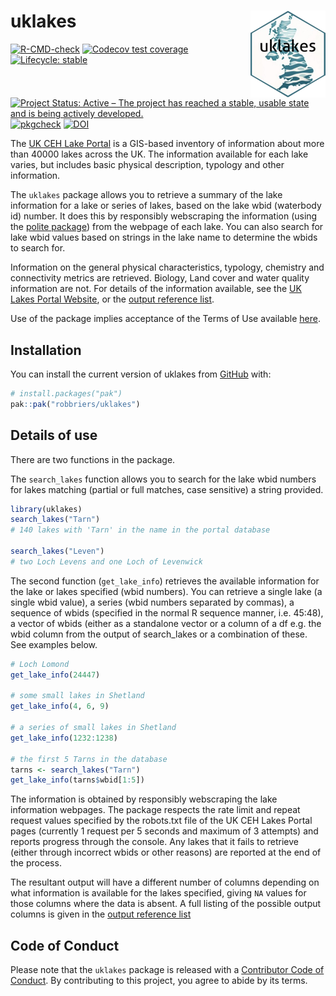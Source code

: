 
<!-- README.md is generated from README.Rmd. Please edit that file -->

# uklakes <img src="man/figures/logo.png" align="right" height="139" alt="" />

<!-- badges: start -->

[![R-CMD-check](https://github.com/robbriers/uklakes/actions/workflows/R-CMD-check.yaml/badge.svg)](https://github.com/robbriers/uklakes/actions/workflows/R-CMD-check.yaml)
[![Codecov test
coverage](https://codecov.io/gh/robbriers/uklakes/graph/badge.svg)](https://app.codecov.io/gh/robbriers/uklakes)
[![Lifecycle:
stable](https://img.shields.io/badge/lifecycle-stable-brightgreen.svg)](https://lifecycle.r-lib.org/articles/stages.html#stable)
[![Project Status: Active – The project has reached a stable, usable
state and is being actively
developed.](https://www.repostatus.org/badges/latest/active.svg)](https://www.repostatus.org/#active)
[![pkgcheck](https://github.com/robbriers/uklakes/workflows/pkgcheck/badge.svg)](https://github.com/robbriers/uklakes/actions?query=workflow%3Apkgcheck)
[![DOI](https://zenodo.org/badge/DOI/10.5281/zenodo.15092617.svg)](https://doi.org/10.5281/zenodo.15092617)
<!-- badges: end -->

The [UK CEH Lake Portal](https://uklakes.ceh.ac.uk/) is a GIS-based
inventory of information about more than 40000 lakes across the UK. The
information available for each lake varies, but includes basic physical
description, typology and other information.

The `uklakes` package allows you to retrieve a summary of the lake
information for a lake or series of lakes, based on the lake wbid
(waterbody id) number. It does this by responsibly webscraping the
information (using the [polite
package](https://cran.r-project.org/package=polite)) from the webpage of
each lake. You can also search for lake wbid values based on strings in
the lake name to determine the wbids to search for.

Information on the general physical characteristics, typology, chemistry
and connectivity metrics are retrieved. Biology, Land cover and water
quality information are not. For details of the information available,
see the [UK Lakes Portal Website](https://uklakes.ceh.ac.uk/), or the
[output reference list](./articles/uklakes_output_ref.html).

Use of the package implies acceptance of the Terms of Use available
[here](https://www.ceh.ac.uk/terms-of-use).

## Installation

You can install the current version of uklakes from
[GitHub](https://github.com/) with:

``` r
# install.packages("pak")
pak::pak("robbriers/uklakes")
```

## Details of use

There are two functions in the package.

The `search_lakes` function allows you to search for the lake wbid
numbers for lakes matching (partial or full matches, case sensitive) a
string provided.

``` r
library(uklakes)
search_lakes("Tarn")
# 140 lakes with 'Tarn' in the name in the portal database

search_lakes("Leven")
# two Loch Levens and one Loch of Levenwick
```

The second function (`get_lake_info`) retrieves the available
information for the lake or lakes specified (wbid numbers). You can
retrieve a single lake (a single wbid value), a series (wbid numbers
separated by commas), a sequence of wbids (specified in the normal R
sequence manner, i.e. 45:48), a vector of wbids (either as a standalone
vector or a column of a df e.g. the wbid column from the output of
search_lakes or a combination of these. See examples below.

``` r
# Loch Lomond
get_lake_info(24447)

# some small lakes in Shetland
get_lake_info(4, 6, 9)

# a series of small lakes in Shetland
get_lake_info(1232:1238)

# the first 5 Tarns in the database
tarns <- search_lakes("Tarn")
get_lake_info(tarns$wbid[1:5])
```

The information is obtained by responsibly webscraping the lake
information webpages. The package respects the rate limit and repeat
request values specified by the robots.txt file of the UK CEH Lakes
Portal pages (currently 1 request per 5 seconds and maximum of 3
attempts) and reports progress through the console. Any lakes that it
fails to retrieve (either through incorrect wbids or other reasons) are
reported at the end of the process.

The resultant output will have a different number of columns depending
on what information is available for the lakes specified, giving `NA`
values for those columns where the data is absent. A full listing of the
possible output columns is given in the [output reference
list](./articles/uklakes_output_ref.html)

## Code of Conduct

Please note that the `uklakes` package is released with a [Contributor
Code of
Conduct](https://contributor-covenant.org/version/2/1/CODE_OF_CONDUCT.html).
By contributing to this project, you agree to abide by its terms.
